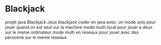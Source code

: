 # Blackjack
projet java Blackjack
Jeux blackjack coder en java avec:
un mode solo pour jouer quand on est seul sur la machine
mode multi local pour jouer a deux sur le meme ordinateur
mode multi en reseaux pour jouer avec des personne sur le meme reseaux

